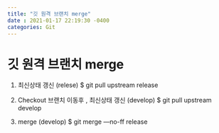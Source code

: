 ```yaml
---
title: "깃 원격 브랜치 merge"
date : 2021-01-17 22:19:30 -0400
categories: Git
---
```



# 깃 원격 브랜치 merge


1. 최신상태 갱신
(relese) $ git pull upstream release

2. Checkout 브랜치 이동후 , 최신상태 갱신 
(develop) $ git pull upstream develop

3. merge
(develop) $ git merge —no-ff release

